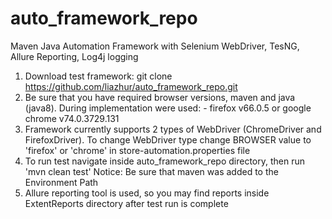 # auto_framework_repo
Maven Java Automation Framework with Selenium WebDriver, TesNG, Allure Reporting, Log4j logging

1) Download test framework: 
git clone https://github.com/liazhur/auto_framework_repo.git 
2) Be sure that you have required browser versions, maven and java (java8). 
During implementation were used: - firefox v66.0.5 or google chrome v74.0.3729.131
3) Framework currently supports 2 types of WebDriver (ChromeDriver and FirefoxDriver). 
To change WebDriver type change BROWSER value to 'firefox' or 'chrome' in store-automation.properties file  
4) To run test navigate inside auto_framework_repo directory, then run 'mvn clean test' 
Notice: Be sure that maven was added to the Environment Path 
5) Allure reporting tool is used, so you may find reports inside ExtentReports directory after test run is complete
